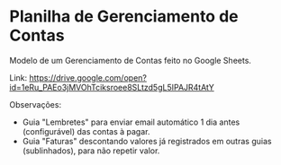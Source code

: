 # Planilha de Gerenciamento de Contas
Modelo de um Gerenciamento de Contas feito no Google Sheets.

Link: https://drive.google.com/open?id=1eRu_PAEo3jMVOhTciksroee8SLtzd5gL5IPAJR4tAtY

Observações:
- Guia "Lembretes" para enviar email automático 1 dia antes (configurável) das contas à pagar.
- Guia "Faturas" descontando valores já registrados em outras guias (sublinhados), para não repetir valor.
